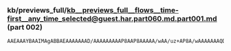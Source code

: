 ### kb/previews_full/kb__previews_full__flows__time-first__any_time_selected@guest.har.part060.md.part001.md (part 002)

```md
AAEAAAYBAAIMAgABBAEAAAAAAAD/AAAAAAAAAP8AAP8AAAAA/wAA/uz+AP8A/wAAAAAAAQD/AAAEAQABAAEAAAAAAAAAAAAAA
```

```
